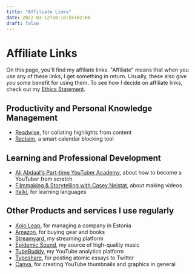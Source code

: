```yaml
---
title: "Affiliate Links"
date: 2022-03-12T10:18:55+02:00
draft: false
---
```

# Affiliate Links

On this page, you'll find my affiliate links. "Affiliate" means that when you use any of these links, I get something in return. Usually, these also give _you_ some benefit for using them. To see how I decide on affiliate links, check out my [Ethics Statement](https://nicolevanderhoeven.com/ethics/).

## Productivity and Personal Knowledge Management

- [Readwise](https://readwise.io/nicole), for collating highlights from content
- [Reclaim](https://reclaim.ai/r/s/yYOqK), a smart calendar blocking tool

## Learning and Professional Development

- [Ali Abdaal's Part-time YouTuber Academy](https://ptya.samcart.com/referral/IKjWOptt/ag3CrAXhy7tQJ1Wb), about how to become a YouTuber from scratch
- [Filmmaking & Storytelling with Casey Neistat](https://monthly.com/casey-neistat-filmmaking?friend=nicole-van-der-hoeven), about making videos
- [Italki](https://www.italki.com/i/ref/fHFBb), for learning languages

## Other Products and services I use regularly

- [Xolo Leap](https://www.xolo.io/ref/NICVAN2), for managing a company in Estonia
- [Amazon](https://amzn.to/3CmuLH1), for buying gear and books
- [Streamyard](https://streamyard.com?pal=4894166466428928), my streaming platform
- [Epidemic Sound](https://www.epidemicsound.com/referral/9927mk), my source of high-quality music
- [TubeBuddy](https://www.tubebuddy.com/nicolevdh), my YouTube analytics platform
- [Typeshare](http://typeshare.co/?via=nicole), for posting atomic essays to Twitter
- [Canva](https://www.canva.com/join/ttv-mhj-zgx), for creating YouTube thumbnails and graphics in general